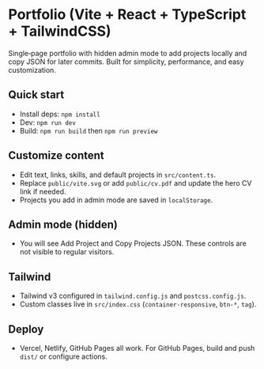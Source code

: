 # Portfolio (Vite + React + TypeScript + TailwindCSS)

Single‑page portfolio with hidden admin mode to add projects locally and copy JSON for later commits. Built for simplicity, performance, and easy customization.

## Quick start

- Install deps: `npm install`
- Dev: `npm run dev`
- Build: `npm run build` then `npm run preview`

## Customize content

- Edit text, links, skills, and default projects in `src/content.ts`.
- Replace `public/vite.svg` or add `public/cv.pdf` and update the hero CV link if needed.
- Projects you add in admin mode are saved in `localStorage`.

## Admin mode (hidden)

- You will see Add Project and Copy Projects JSON. These controls are not visible to regular visitors.

## Tailwind

- Tailwind v3 configured in `tailwind.config.js` and `postcss.config.js`.
- Custom classes live in `src/index.css` (`container-responsive`, `btn-*`, `tag`).

## Deploy

- Vercel, Netlify, GitHub Pages all work. For GitHub Pages, build and push `dist/` or configure actions.



